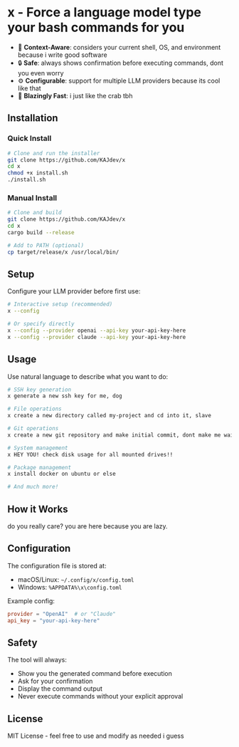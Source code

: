 # x - Force a language model type your bash commands for you

- 🎯 **Context-Aware**: considers your current shell, OS, and environment because i write good software
- 🔒 **Safe**: always shows confirmation before executing commands, dont you even worry
- ⚙️ **Configurable**: support for multiple LLM providers because its cool like that
- 🚀 **Blazingly Fast**: i just like the crab tbh

## Installation

### Quick Install

```bash
# Clone and run the installer
git clone https://github.com/KAJdev/x
cd x
chmod +x install.sh
./install.sh
```

### Manual Install

```bash
# Clone and build
git clone https://github.com/KAJdev/x
cd x
cargo build --release

# Add to PATH (optional)
cp target/release/x /usr/local/bin/
```

## Setup

Configure your LLM provider before first use:

```bash
# Interactive setup (recommended)
x --config

# Or specify directly
x --config --provider openai --api-key your-api-key-here
x --config --provider claude --api-key your-api-key-here
```

## Usage

Use natural language to describe what you want to do:

```bash
# SSH key generation
x generate a new ssh key for me, dog

# File operations
x create a new directory called my-project and cd into it, slave

# Git operations
x create a new git repository and make initial commit, dont make me wait...

# System management
x HEY YOU! check disk usage for all mounted drives!!

# Package management
x install docker on ubuntu or else

# And much more!
```

## How it Works

do you really care? you are here because you are lazy.

## Configuration

The configuration file is stored at:

- macOS/Linux: `~/.config/x/config.toml`
- Windows: `%APPDATA%\x\config.toml`

Example config:

```toml
provider = "OpenAI"  # or "Claude"
api_key = "your-api-key-here"
```

## Safety

The tool will always:

- Show you the generated command before execution
- Ask for your confirmation
- Display the command output
- Never execute commands without your explicit approval

## License

MIT License - feel free to use and modify as needed i guess
